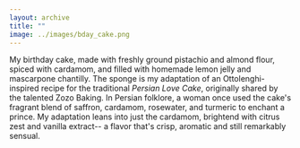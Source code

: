 ```yaml
---
layout: archive
title: ""
image: ../images/bday_cake.png
---
```

 
My birthday cake, made with freshly ground pistachio and almond flour, spiced with cardamom, and filled with homemade lemon jelly and mascarpone chantilly. The sponge is my adaptation of an Ottolenghi-inspired recipe for the traditional *Persian Love Cake*, originally shared by the talented Zozo Baking. In Persian folklore, a woman once used the cake's fragrant blend of saffron, cardamom, rosewater, and turmeric to enchant a prince. My adaptation leans into just the cardamom, brightend with citrus zest and vanilla extract-- a flavor that's crisp, aromatic and still remarkably sensual. 